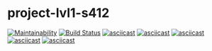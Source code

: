 # project-lvl1-s412
[![Maintainability](https://api.codeclimate.com/v1/badges/7e0688e471eb48756f10/maintainability)](https://codeclimate.com/github/euhoo/project-lvl1-s412/maintainability)
[![Build Status](https://travis-ci.org/euhoo/project-lvl1-s412.svg?branch=master)](https://travis-ci.org/euhoo/project-lvl1-s412)
[![asciicast](https://asciinema.org/a/PBIhv9h6Qwg7tu9s1iQC5kvLb.svg)](https://asciinema.org/a/PBIhv9h6Qwg7tu9s1iQC5kvLb)
[![asciicast](https://asciinema.org/a/oLjuFHHnHhwpeJl2ZsVeQWBvJ.svg)](https://asciinema.org/a/oLjuFHHnHhwpeJl2ZsVeQWBvJ)
[![asciicast](https://asciinema.org/a/Zd6j5Bsst2bf8daeGqdOzBcK4.svg)](https://asciinema.org/a/Zd6j5Bsst2bf8daeGqdOzBcK4)
[![asciicast](https://asciinema.org/a/YW7dKwSeh5MWcYRlRtfOustcJ.svg)](https://asciinema.org/a/YW7dKwSeh5MWcYRlRtfOustcJ)
[![asciicast](https://asciinema.org/a/2TiwZKj3U4UY5LuixTXud8kIL.svg)](https://asciinema.org/a/2TiwZKj3U4UY5LuixTXud8kIL)